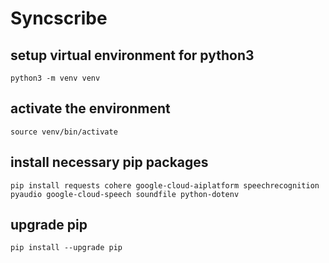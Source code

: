 # Syncscribe

## setup virtual environment for python3
`python3 -m venv venv`

## activate the environment
`source venv/bin/activate`

## install necessary pip packages
`pip install requests cohere google-cloud-aiplatform speechrecognition pyaudio google-cloud-speech soundfile python-dotenv`

## upgrade pip
`pip install --upgrade pip`
